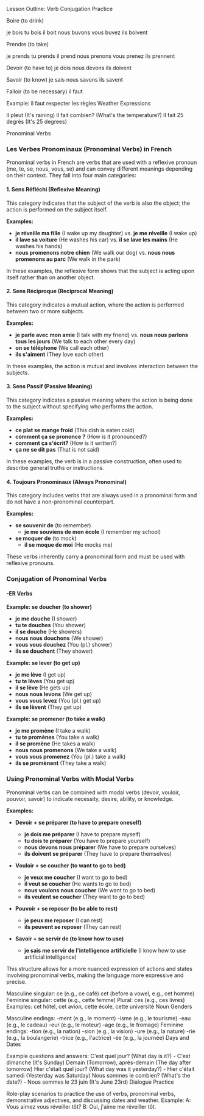 Lesson Outline:
Verb Conjugation Practice

Boire (to drink)

je bois
tu bois
il boit
nous buvons
vous buvez
ils boivent

Prendre (to take)

je prends
tu prends
il prend
nous prenons
vous prenez
ils prennent

Devoir (to have to)
je dois
nous devons
ils doivent

Savoir (to know)
je sais
nous savons
ils savent

Falloir (to be necessary)
il faut

Example: il faut respecter les règles
Weather Expressions

Il pleut (It's raining)
Il fait combien? (What's the temperature?)
Il fait 25 degrés (It's 25 degrees)

Pronominal Verbs

### Les Verbes Pronominaux (Pronominal Verbs) in French

Pronominal verbs in French are verbs that are used with a reflexive pronoun (me, te, se, nous, vous, se) and can convey different meanings depending on their context. They fall into four main categories:

#### 1. Sens Réfléchi (Reflexive Meaning)
This category indicates that the subject of the verb is also the object; the action is performed on the subject itself.

**Examples:**
- **je réveille ma fille** (I wake up my daughter) vs. **je me réveille** (I wake up)
- **il lave sa voiture** (He washes his car) vs. **il se lave les mains** (He washes his hands)
- **nous promenons notre chien** (We walk our dog) vs. **nous nous promenons au parc** (We walk in the park)

In these examples, the reflexive form shows that the subject is acting upon itself rather than on another object.

#### 2. Sens Réciproque (Reciprocal Meaning)
This category indicates a mutual action, where the action is performed between two or more subjects.

**Examples:**
- **je parle avec mon amie** (I talk with my friend) vs. **nous nous parlons tous les jours** (We talk to each other every day)
- **on se téléphone** (We call each other)
- **ils s'aiment** (They love each other)

In these examples, the action is mutual and involves interaction between the subjects.

#### 3. Sens Passif (Passive Meaning)
This category indicates a passive meaning where the action is being done to the subject without specifying who performs the action.

**Examples:**
- **ce plat se mange froid** (This dish is eaten cold)
- **comment ça se prononce ?** (How is it pronounced?)
- **comment ça s'écrit?** (How is it written?)
- **ça ne se dit pas** (That is not said)

In these examples, the verb is in a passive construction, often used to describe general truths or instructions.

#### 4. Toujours Pronominaux (Always Pronominal)
This category includes verbs that are always used in a pronominal form and do not have a non-pronominal counterpart.

**Examples:**
- **se souvenir de** (to remember)
  - **je me souviens de mon école** (I remember my school)
- **se moquer de** (to mock)
  - **il se moque de moi** (He mocks me)

These verbs inherently carry a pronominal form and must be used with reflexive pronouns.

### Conjugation of Pronominal Verbs

#### -ER Verbs
**Example: se doucher (to shower)**
- **je me douche** (I shower)
- **tu te douches** (You shower)
- **il se douche** (He showers)
- **nous nous douchons** (We shower)
- **vous vous douchez** (You (pl.) shower)
- **ils se douchent** (They shower)

**Example: se lever (to get up)**
- **je me lève** (I get up)
- **tu te lèves** (You get up)
- **il se lève** (He gets up)
- **nous nous levons** (We get up)
- **vous vous levez** (You (pl.) get up)
- **ils se lèvent** (They get up)

**Example: se promener (to take a walk)**
- **je me promène** (I take a walk)
- **tu te promènes** (You take a walk)
- **il se promène** (He takes a walk)
- **nous nous promenons** (We take a walk)
- **vous vous promenez** (You (pl.) take a walk)
- **ils se promènent** (They take a walk)

### Using Pronominal Verbs with Modal Verbs
Pronominal verbs can be combined with modal verbs (devoir, vouloir, pouvoir, savoir) to indicate necessity, desire, ability, or knowledge.

**Examples:**
- **Devoir + se préparer (to have to prepare oneself)**
  - **je dois me préparer** (I have to prepare myself)
  - **tu dois te préparer** (You have to prepare yourself)
  - **nous devons nous préparer** (We have to prepare ourselves)
  - **ils doivent se préparer** (They have to prepare themselves)

- **Vouloir + se coucher (to want to go to bed)**
  - **je veux me coucher** (I want to go to bed)
  - **il veut se coucher** (He wants to go to bed)
  - **nous voulons nous coucher** (We want to go to bed)
  - **ils veulent se coucher** (They want to go to bed)

- **Pouvoir + se reposer (to be able to rest)**
  - **je peux me reposer** (I can rest)
  - **ils peuvent se reposer** (They can rest)

- **Savoir + se servir de (to know how to use)**
  - **je sais me servir de l'intelligence artificielle** (I know how to use artificial intelligence)

This structure allows for a more nuanced expression of actions and states involving pronominal verbs, making the language more expressive and precise.

Masculine singular:
ce (e.g., ce café)
cet (before a vowel, e.g., cet homme)
Feminine singular:
cette (e.g., cette femme)
Plural:
ces (e.g., ces livres)
Examples:
cet hôtel, cet avion, cette école, cette université
Noun Genders

Masculine endings:
-ment (e.g., le moment)
-isme (e.g., le tourisme)
-eau (e.g., le cadeau)
-eur (e.g., le moteur)
-age (e.g., le fromage)
Feminine endings:
-tion (e.g., la nation)
-sion (e.g., la vision)
-ure (e.g., la nature)
-rie (e.g., la boulangerie)
-trice (e.g., l'actrice)
-ée (e.g., la journée)
Days and Dates

Example questions and answers:
C'est quel jour? (What day is it?) - C'est dimanche (It's Sunday)
Demain (Tomorrow), après-demain (The day after tomorrow)
Hier c'était quel jour? (What day was it yesterday?) - Hier c'était samedi (Yesterday was Saturday)
Nous sommes le combien? (What's the date?) - Nous sommes le 23 juin (It's June 23rd)
Dialogue Practice

Role-play scenarios to practice the use of verbs, pronominal verbs, demonstrative adjectives, and discussing dates and weather.
Example:
A: Vous aimez vous réveiller tôt?
B: Oui, j'aime me réveiller tôt.
